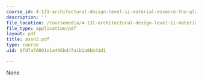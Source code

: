 ```yaml
---
course_id: 4-131-architectural-design-level-ii-material-essence-the-glass-house-fall-2003
description: ''
file_location: /coursemedia/4-131-architectural-design-level-ii-material-essence-the-glass-house-fall-2003/0fd7a7d091e1a496bd47a1b1a8bb41d1_assn2.pdf
file_type: application/pdf
layout: pdf
title: assn2.pdf
type: course
uid: 0fd7a7d091e1a496bd47a1b1a8bb41d1

---
```

None